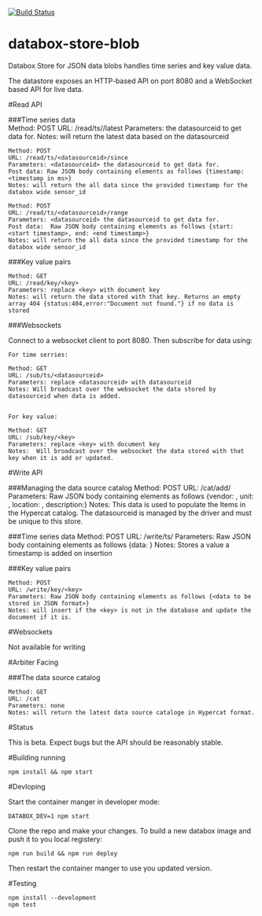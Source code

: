 [![Build Status](https://travis-ci.org/me-box/databox-store-blob.svg?branch=master)](https://travis-ci.org/me-box/databox-store-blob)

# databox-store-blob

Databox Store for JSON data blobs handles time series and key value data. 

The datastore exposes an HTTP-based API on port 8080 and a WebSocket based API for live data.


#Read API 

###Time series data   
    Method: POST
    URL: /read/ts/<datasourceid>/latest
    Parameters: <datasourceid> the datasourceid to get data for.
    Notes: will return the latest data based on the datasourceid 
    
    Method: POST
    URL: /read/ts/<datasourceid>/since
    Parameters: <datasourceid> the datasourceid to get data for.
    Post data: Raw JSON body containing elements as follows {timestamp: <timestamp in ms>}
    Notes: will return the all data since the provided timestamp for the databox wide sensor_id
    
    Method: POST
    URL: /read/ts/<datasourceid>/range
    Parameters: <datasourceid> the datasourceid to get data for.
    Post data:  Raw JSON body containing elements as follows {start: <start timestamp>, end: <end timestamp>}
    Notes: will return the all data since the provided timestamp for the databox wide sensor_id
    
###Key value pairs

    Method: GET
    URL: /read/key/<key>
    Parameters: replace <key> with document key 
    Notes: will return the data stored with that key. Returns an empty array 404 {status:404,error:"Document not found."} if no data is stored

###Websockets 

Connect to a websocket client to port 8080. Then subscribe for data using: 

    For time serries:  

    Method: GET
    URL: /sub/ts/<datasourceid>
    Parameters: replace <datasourceid> with datasourceid 
    Notes: Will broadcast over the websocket the data stored by datasourceid when data is added. 

    
    For key value:  

    Method: GET
    URL: /sub/key/<key>
    Parameters: replace <key> with document key 
    Notes:  Will broadcast over the websocket the data stored with that key when it is add or updated. 

#Write API

###Managing the data source catalog
    Method: POST
    URL: /cat/add/<datasourceid> 
    Parameters: Raw JSON body containing elements as follows {vendor: <vendor name>, unit: <measurement unit>, location: <datasource location>, description:<human readable description>}
    Notes: This data is used to populate the Items in the Hypercat catalog. The datasourceid is managed by the driver and must be unique to this store. 
    
###Time series data
    Method: POST
    URL: /write/ts/<datasourceid>
    Parameters: Raw JSON body containing elements as follows {data: <json blob to store>}
    Notes: Stores a value a timestamp is added on insertion
    
###Key value pairs

    Method: POST
    URL: /write/key/<key>
    Parameters: Raw JSON body containing elements as follows {<data to be stored in JSON format>}
    Notes: will insert if the <key> is not in the database and update the document if it is.


#Websockets 

Not available for writing

#Arbiter Facing

###The data source catalog

    Method: GET
    URL: /cat
    Parameters: none
    Notes: will return the latest data source cataloge in Hypercat format. 
    
#Status

This is beta. Expect bugs but the API should be reasonably stable.

#Building running

    npm install && npm start

#Devloping

Start the container manger in developer mode:

    DATABOX_DEV=1 npm start

Clone the repo and make your changes. To build a new databox image and push it to you local registery:

    npm run build && npm run deploy

Then restart the container manger to use you updated version. 

#Testing

    npm install --development 
    npm test
